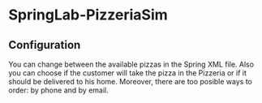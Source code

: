 # SpringLab-PizzeriaSim

## Configuration

You can change between the available pizzas in the Spring XML file. Also you can choose if the customer will take the pizza in the Pizzeria or if it should be delivered to his home. Moreover, there are too posible ways to order: by phone and by email.
